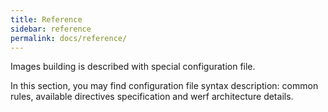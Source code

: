 ```yaml
---
title: Reference
sidebar: reference
permalink: docs/reference/
---
```


Images building is described with special configuration file.

In this section, you may find configuration file syntax description: common rules, available directives specification and werf architecture details.

